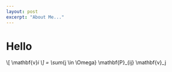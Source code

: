 ```yaml
---
layout: post
excerpt: "About Me..."
---
```


# Hello

\\[
\mathbf{v}_i 
\\]
= \sum_{j \in \Omega} \mathbf{P}_{ij} \mathbf{v}_j 